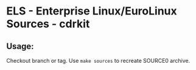 # ELS - Enterprise Linux/EuroLinux Sources - cdrkit
 
## Usage:
  Checkout branch or tag. Use `make sources` to recreate  SOURCE0 archive.
